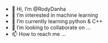 - 👋 Hi, I’m @RodyDanha
- 👀 I’m interested in machine learning
- 🌱 I’m currently learning python & C++
- 💞️ I’m looking to collaborate on ...
- 📫 How to reach me ...

<!---
RodyDanha/RodyDanha is a ✨ special ✨ repository because its `README.md` (this file) appears on your GitHub profile.
You can click the Preview link to take a look at your changes.
--->
